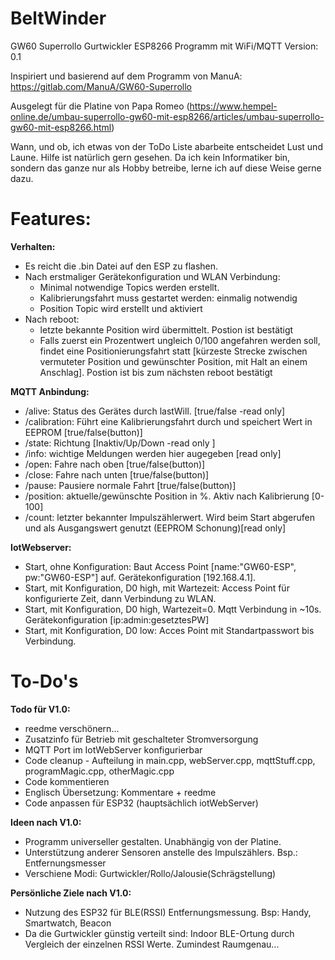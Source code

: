 # BeltWinder
GW60 Superrollo Gurtwickler ESP8266 Programm mit WiFi/MQTT
Version: 0.1

Inspiriert und basierend auf dem Programm von ManuA:
https://gitlab.com/ManuA/GW60-Superrollo

Ausgelegt für die Platine von Papa Romeo (https://www.hempel-online.de/umbau-superrollo-gw60-mit-esp8266/articles/umbau-superrollo-gw60-mit-esp8266.html)

Wann, und ob, ich etwas von der ToDo Liste abarbeite entscheidet Lust und Laune.
Hilfe ist natürlich gern gesehen. Da ich kein Informatiker bin, sondern das ganze nur als Hobby betreibe, lerne ich auf diese Weise gerne dazu.



# Features:

**Verhalten:**
* Es reicht die .bin Datei auf den ESP zu flashen.
* Nach erstmaliger Gerätekonfiguration und WLAN Verbindung:
    * Minimal notwendige Topics werden erstellt.
    * Kalibrierungsfahrt muss gestartet werden: einmalig notwendig
    * Position Topic wird erstellt und aktiviert
* Nach reboot:
    * letzte bekannte Position wird übermittelt. Postion ist bestätigt
    * Falls zuerst ein Prozentwert ungleich 0/100 angefahren werden soll, findet eine Positionierungsfahrt statt [kürzeste Strecke zwischen vermuteter Position und gewünschter Position, mit Halt an einem Anschlag]. Postion ist bis zum nächsten reboot bestätigt

**MQTT Anbindung:**
* /alive: Status des Gerätes durch lastWill. [true/false -read only]
* /calibration: Führt eine Kalibrierungsfahrt durch und speichert Wert in EEPROM [true/false(button)]
* /state: Richtung [Inaktiv/Up/Down -read only ]
* /info: wichtige Meldungen werden hier augegeben [read only]
* /open: Fahre nach oben [true/false(button)]
* /close: Fahre nach unten [true/false(button)]
* /pause: Pausiere normale Fahrt [true/false(button)]
* /position: aktuelle/gewünschte Position in %. Aktiv nach Kalibrierung [0-100]
* /count: letzter bekannter Impulszählerwert. Wird beim Start abgerufen und als Ausgangswert genutzt (EEPROM Schonung)[read only]

**IotWebserver:**
* Start, ohne Konfiguration: Baut Access Point [name:"GW60-ESP", pw:"GW60-ESP"] auf. Gerätekonfiguration [192.168.4.1].
* Start, mit Konfiguration, D0 high, mit Wartezeit: Access Point für konfigurierte Zeit, dann Verbindung zu WLAN.
* Start, mit Konfiguration, D0 high, Wartezeit=0. Mqtt Verbindung in ~10s. Gerätekonfiguration [ip:admin:gesetztesPW]
* Start, mit Konfiguration, D0 low: Acces Point mit Standartpasswort bis Verbindung.

# To-Do's
**Todo für V1.0:**
* reedme verschönern...
* Zusatzinfo für Betrieb mit geschalteter Stromversorgung
* MQTT Port im IotWebServer konfigurierbar
* Code cleanup - Aufteilung in main.cpp, webServer.cpp, mqttStuff.cpp, programMagic.cpp, otherMagic.cpp
* Code kommentieren
* Englisch Übersetzung: Kommentare + reedme
* Code anpassen für ESP32 (hauptsächlich iotWebServer)

**Ideen nach V1.0:**
* Programm universeller gestalten. Unabhängig von der Platine.
* Unterstützung anderer Sensoren anstelle des Impulszählers. Bsp.: Entfernungsmesser
* Verschiene Modi: Gurtwickler/Rollo/Jalousie(Schrägstellung)

**Persönliche Ziele nach V1.0:**
* Nutzung des ESP32 für BLE(RSSI) Entfernungsmessung. Bsp: Handy, Smartwatch, Beacon
* Da die Gurtwickler günstig verteilt sind: Indoor BLE-Ortung durch Vergleich der einzelnen RSSI Werte. Zumindest Raumgenau...

